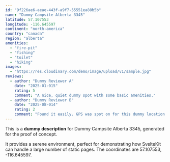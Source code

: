 ```yaml
---
id: "9f226ae6-aeae-443f-a9f7-55551ea88b5b"
name: "Dummy Campsite Alberta 3345"
latitude: 57.107553
longitude: -116.645597
continent: "north-america"
country: "canada"
region: "alberta"
amenities:
  - "fire-pit"
  - "fishing"
  - "toilet"
  - "hiking"
images:
  - "https://res.cloudinary.com/demo/image/upload/v1/sample.jpg"
reviews:
  - author: "Dummy Reviewer A"
    date: "2025-01-015"
    rating: 5
    comment: "A nice, quiet dummy spot with some basic amenities."
  - author: "Dummy Reviewer B"
    date: "2025-08-014"
    rating: 2
    comment: "Found it easily. GPS was spot on for this dummy location."
---
```


This is a **dummy description** for Dummy Campsite Alberta 3345, generated for the proof of concept.

It provides a serene environment, perfect for demonstrating how SvelteKit can handle a large number of static pages. The coordinates are 57.107553, -116.645597.
